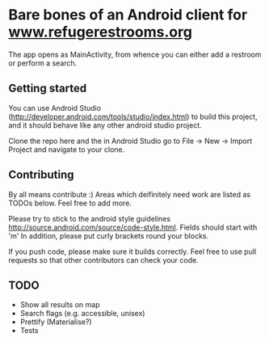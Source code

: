 # Bare bones of an Android client for www.refugerestrooms.org

The app opens as MainActivity, from whence you can either add a restroom or perform a search.

## Getting started
You can use Android Studio (http://developer.android.com/tools/studio/index.html) to build this project, and it should behave like any other android studio project.

Clone the repo here and the in Android Studio go to File -> New -> Import Project and navigate to your clone.

## Contributing
By all means contribute :) Areas which deifinitely need work are listed as TODOs below. Feel free to add more.

Please try to stick to the android style guidelines http://source.android.com/source/code-style.html. Fields should start with 'm'
In addition, please put curly brackets round your blocks.

If you push code, please make sure it builds correctly. Feel free to use pull requests so that other contributors can check your code.

## TODO
* Show all results on map
* Search flags (e.g. accessible, unisex)
* Prettify (Materialise?)
* Tests
